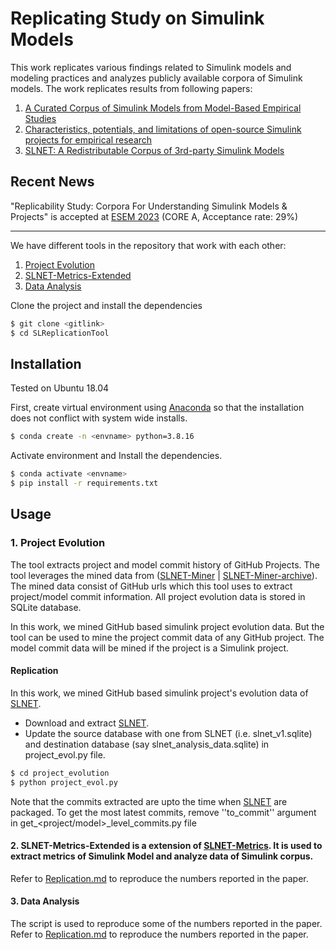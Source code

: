# Replicating Study on Simulink Models
This work replicates various findings related to Simulink models and modeling practices and analyzes publicly available corpora of Simulink models. The work replicates results from following papers: 
1. [A Curated Corpus of Simulink Models from Model-Based Empirical Studies]
2. [Characteristics, potentials, and limitations of open-source Simulink projects for empirical research]
3. [SLNET: A Redistributable Corpus of 3rd-party Simulink Models]

## Recent News

"Replicability Study: Corpora For Understanding Simulink Models & Projects" is accepted at [ESEM 2023](https://conf.researchr.org/track/esem-2023/esem-2023-technical-track) (CORE A, Acceptance rate: 29%)

--------------------------------------------------------------
We have different tools in the repository that work with each other:
1. [Project Evolution]
2. [SLNET-Metrics-Extended]
3. [Data Analysis]

Clone the project and install the dependencies
```sh
$ git clone <gitlink>
$ cd SLReplicationTool
```

## Installation

Tested on Ubuntu 18.04 

First, create virtual environment using  [Anaconda] so that the installation does not conflict with system wide installs.
```sh
$ conda create -n <envname> python=3.8.16
```

Activate environment and Install the dependencies.
```sh
$ conda activate <envname>
$ pip install -r requirements.txt
```

## Usage

### 1. Project Evolution
The tool extracts project and model commit history of GitHub Projects. The tool leverages the mined data from ([SLNET-Miner] | [SLNET-Miner-archive]). The mined data consist of GitHub urls which this tool uses to extract project/model commit information. All project evolution data is stored in SQLite database.

In this work, we mined GitHub based simulink project evolution data. But the tool can be used to mine the project commit data of any GitHub project. The model commit data will be mined if the project is a Simulink project. 

#### Replication
In this work, we mined GitHub based simulink project's evolution data of [SLNET]. 
- Download and extract [SLNET].
- Update the source database with one from SLNET (i.e. slnet_v1.sqlite) and destination database (say slnet_analysis_data.sqlite) in project_evol.py file.
```sh
$ cd project_evolution
$ python project_evol.py
```
Note that the commits extracted are upto the time when [SLNET] are packaged. To get the most latest commits, remove ''to_commit'' argument in  get_<project/model>_level_commits.py file

#### 2. SLNET-Metrics-Extended is a extension of [SLNET-Metrics]. It is used to extract metrics of Simulink Model and analyze data of Simulink corpus.
Refer to [Replication.md] to reproduce the numbers reported in the paper.

#### 3. Data Analysis
The script is used to reproduce some of the numbers reported in the paper. Refer to [Replication.md] to reproduce the numbers reported in the paper.


[//]: # (These are reference links used in the body of this note and get stripped out when the markdown processor does its job. There is no need to format nicely because it shouldn't be seen. Thanks SO - http://stackoverflow.com/questions/4823468/store-comments-in-markdown-syntax)
   [Anaconda]: <https://www.anaconda.com/>
   [SLNET]: <https://zenodo.org/record/4898432#.Y-utZ9LMIYs>
   [Replication.md]: <https://github.com/50417/SLReplicationTool/blob/main/replication.md>
   [SLNET-Metrics]: <https://github.com/50417/SLNET_Metrics>
   [SLNET-Metrics-Extended]: <https://github.com/50417/SLReplicationTool/tree/main/SLNET_Metrics-Extended>
   [Project Evolution]: <https://github.com/50417/SLReplicationTool/tree/main/project_evolution> 
   [Data Analysis]: <https://github.com/50417/SLReplicationTool/tree/main/analyze_data>
   [SLNET-Miner]: <https://github.com/50417/SLNet_Miner>
   [SLNET-Miner-archive]: <https://zenodo.org/record/6336034#.Y-VIZdLMIYs>
   [A Curated Corpus of Simulink Models from Model-Based Empirical Studies]: <https://ieeexplore.ieee.org/document/8445079>
   [Characteristics, potentials, and limitations of open-source Simulink projects for empirical research]: <https://link.springer.com/article/10.1007/s10270-021-00883-0>
   [SLNET: A Redistributable Corpus of 3rd-party Simulink Models]: <https://dl.acm.org/doi/abs/10.1145/3524842.3528001>
   [MATLAB Installation]: <https://github.com/50417/SLReplicationTool/blob/main/MatlabInstallation.md>
   [Analysis Data]: <https://figshare.com/s/97cbb9e2585b84553c83>
